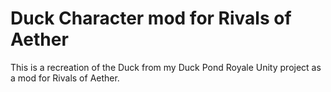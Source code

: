 # Duck Character mod for Rivals of Aether
This is a recreation of the Duck from my Duck Pond Royale Unity project as a mod for Rivals of Aether.
